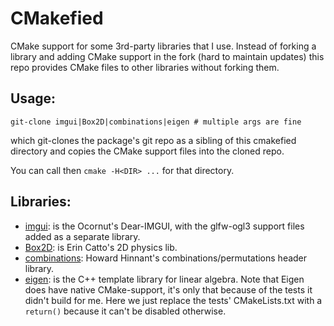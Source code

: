 # CMakefied

CMake support for some 3rd-party libraries that I use.
Instead of forking a library and adding CMake support in the fork (hard to maintain updates) this repo provides CMake files to other libraries without forking them.

## Usage:

    git-clone imgui|Box2D|combinations|eigen # multiple args are fine

which git-clones the package's git repo as a sibling of this cmakefied directory and
copies the CMake support files into the cloned repo.

You can call then `cmake -H<DIR> ...` for that directory.

## Libraries:

- [imgui]: is the Ocornut's Dear-IMGUI, with the glfw-ogl3 support files
  added as a separate library.
- [Box2D]: is Erin Catto's 2D physics lib.
- [combinations]: Howard Hinnant's combinations/permutations header library.
- [eigen]: is the C++ template library for linear algebra. Note that Eigen
  does have native CMake-support, it's only that because of the tests it didn't build
  for me. Here we just replace the tests' CMakeLists.txt with a `return()`
  because it can't be disabled otherwise.

[imgui]: https://github.com/ocornut/imgui.git
[Box2D]: https://github.com/erincatto/Box2D.git
[combinations]: https://github.com/HowardHinnant/combinations.git
[eigen]: http://eigen.tuxfamily.org/index.php
